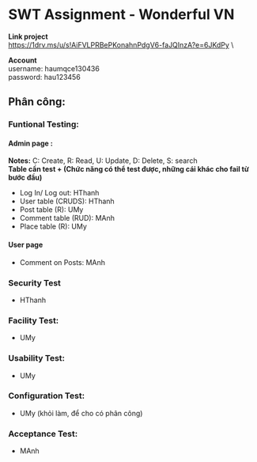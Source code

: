 # SWT Assignment - Wonderful VN 
**Link project** \
https://1drv.ms/u/s!AiFVLPRBePKonahnPdgV6-faJQInzA?e=6JKdPy \

**Account** \
username: haumqce130436 \
password: hau123456 
## Phân công: 
### Funtional Testing:
#### Admin page :
**Notes:** C: Create, R: Read, U: Update, D: Delete, S: search \
**Table cần test + (Chức năng có thể test được, những cái khác cho fail từ bước đầu)** 
- Log In/ Log out: HThanh
- User table (CRUDS): HThanh
- Post table (R): UMy 
- Comment table (RUD): MAnh
- Place table (R): UMy
#### User page
- Comment on Posts: MAnh
### Security Test 
- HThanh
### Facility Test: 
- UMy 
### Usability Test:
- UMy
### Configuration Test:
- UMy (khỏi làm, để cho có phân công)
### Acceptance Test: 
- MAnh
